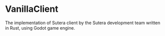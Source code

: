 # VanillaClient
The implementation of Sutera client by the Sutera development team written in Rust, using Godot game engine.
